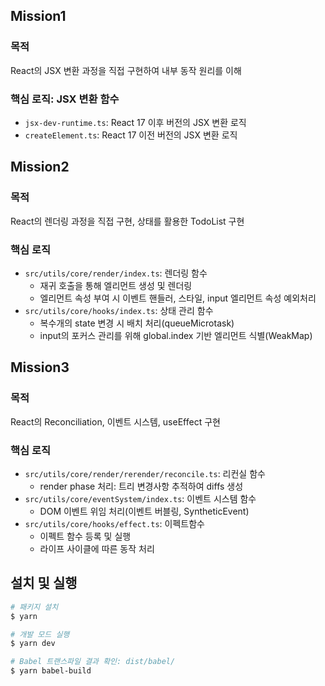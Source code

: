 ## Mission1

### 목적

React의 JSX 변환 과정을 직접 구현하여 내부 동작 원리를 이해

### 핵심 로직: JSX 변환 함수

- `jsx-dev-runtime.ts`: React 17 이후 버전의 JSX 변환 로직
- `createElement.ts`: React 17 이전 버전의 JSX 변환 로직

## Mission2

### 목적

React의 렌더링 과정을 직접 구현, 상태를 활용한 TodoList 구현

### 핵심 로직

- `src/utils/core/render/index.ts`: 렌더링 함수
  - 재귀 호출을 통해 엘리먼트 생성 및 렌더링
  - 엘리먼트 속성 부여 시 이벤트 핸들러, 스타일, input 엘리먼트 속성 예외처리
- `src/utils/core/hooks/index.ts`: 상태 관리 함수
  - 복수개의 state 변경 시 배치 처리(queueMicrotask)
  - input의 포커스 관리를 위해 global.index 기반 엘리먼트 식별(WeakMap)

## Mission3

### 목적

React의 Reconciliation, 이벤트 시스템, useEffect 구현

### 핵심 로직

- `src/utils/core/render/rerender/reconcile.ts`: 리컨실 함수
  - render phase 처리: 트리 변경사항 추적하여 diffs 생성
- `src/utils/core/eventSystem/index.ts`: 이벤트 시스템 함수
  - DOM 이벤트 위임 처리(이벤트 버블링, SyntheticEvent)
- `src/utils/core/hooks/effect.ts`: 이펙트함수
  - 이펙트 함수 등록 및 실행
  - 라이프 사이클에 따른 동작 처리

## 설치 및 실행

```bash
# 패키지 설치
$ yarn

# 개발 모드 실행
$ yarn dev

# Babel 트랜스파일 결과 확인: dist/babel/
$ yarn babel-build
```
